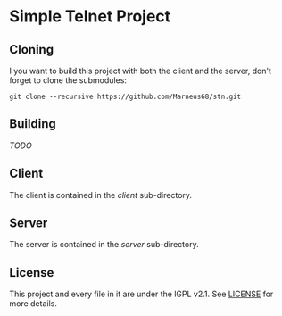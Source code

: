 Simple Telnet Project
=====================

Cloning
-------

I you want to build this project with both the client and the server, don't forget to clone the submodules:

    git clone --recursive https://github.com/Marneus68/stn.git


Building
--------

_TODO_

Client
------

The client is contained in the *client* sub-directory.

Server
------

The server is contained in the *server* sub-directory.

License
-------

This project and every file in it are under the lGPL v2.1. See [LICENSE](https://github.com/Marneus68/stnc/blob/master/LICENSE) for more details.


